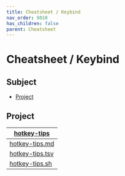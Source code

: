 ```yaml
---
title: Cheatsheet / Keybind
nav_order: 9010
has_children: false
parent: Cheatsheet
---
```



# Cheatsheet / Keybind




## Subject

* [Project](#project)




## Project

| [hotkey-tips](https://github.com/samwhelp/manjaro-xfce-adjustment/tree/main/project/gen/hotkey-tips) |
| ----------- |
| [hotkey-tips.md](https://github.com/samwhelp/manjaro-xfce-adjustment/blob/main/project/gen/hotkey-tips/dist/locale/en_US/hotkey-tips.md) |
| [hotkey-tips.tsv](https://github.com/samwhelp/manjaro-xfce-adjustment/blob/main/project/gen/hotkey-tips/dist/locale/en_US/hotkey-tips.tsv) |
| [hotkey-tips.sh](https://github.com/samwhelp/manjaro-xfce-adjustment/blob/main/project/gen/hotkey-tips/dist/locale/en_US/hotkey-tips.sh) |

